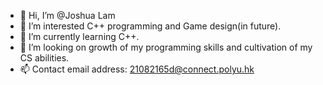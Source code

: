 - 👋 Hi, I’m @Joshua Lam
- 👀 I’m interested C++ programming and Game design(in future).
- 🌱 I’m currently learning C++.
- 💞️ I’m looking on growth of my programming skills and cultivation of my CS abilities.
- 📫 Contact email address: 21082165d@connect.polyu.hk

<!---
POLYU2021LAM/POLYU2021LAM is a ✨ special ✨ repository because its `README.md` (this file) appears on your GitHub profile.
You can click the Preview link to take a look at your changes.
--->
